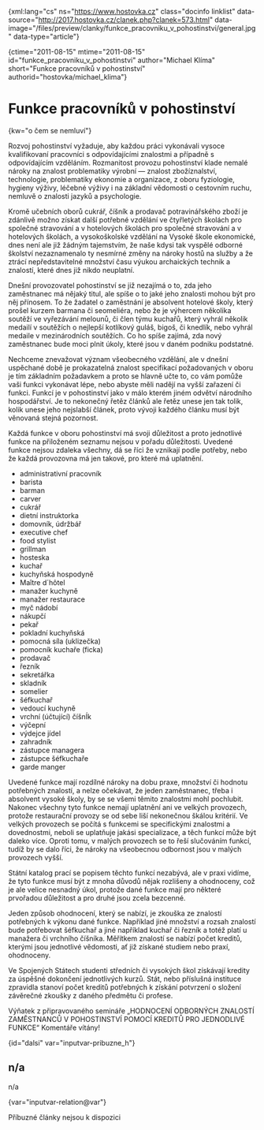 
{xml:lang="cs" ns="https://www.hostovka.cz" class="docinfo linklist" data-source="http://2017.hostovka.cz/clanek.php?clanek=573.html" data-image="/files/preview/clanky/funkce\_pracovniku\_v_pohostinstvi/general.jpg" data-type="article"}

{ctime="2011-08-15" mtime="2011-08-15" id="funkce\_pracovniku\_v\_pohostinstvi" author="Michael Klíma" short="Funkce pracovníků v pohostinství" authorid="hostovka/michael\_klima"}

# Funkce pracovníků v pohostinství

<!-- generated attribute kw by user_udpatekw.sh on 2020-05-07, do not edit -->

{kw="o čem se nemluví"}

Rozvoj pohostinství vyžaduje, aby každou práci vykonávali vysoce kvalifikovaní pracovníci s odpovídajícími znalostmi a případně s odpovídajícím vzděláním. Rozmanitost provozu pohostinství klade nemalé nároky na znalost problematiky výrobní — znalost zbožíznalství, technologie, problematiky ekonomie a organizace, z oboru fyziologie, hygieny výživy, léčebné výživy i na základní vědomosti o cestovním ruchu, nemluvě o znalosti jazyků a psychologie.

Kromě učebních oborů cukrář, číšník a prodavač potravinářského zboží je zdánlivě možno získat další potřebné vzdělání ve čtyřletých školách pro společné stravování a v hotelových školách pro společné stravování a v hotelových školách, a vysokoškolské vzdělání na Vysoké škole ekonomické, dnes není ale již žádným tajemstvím, že naše kdysi tak vyspělé odborné školství nezaznamenalo ty nesmírné změny na nároky hostů na služby a že ztrácí nepředstavitelné množství času výukou archaických technik a znalostí, které dnes již nikdo neuplatní.

Dnešní provozovatel pohostinství se již nezajímá o to, zda jeho zaměstnanec má nějaký titul, ale spíše o to jaké jeho znalosti mohou být pro něj přínosem. To že žadatel o zaměstnání je absolvent hotelové školy, který prošel kurzem barmana či seomeliéra, nebo že je výhercem několika soutěží ve vyřezávání melounů, či člen týmu kuchařů, který vyhrál několik medailí v soutěžích o nejlepší kotlíkový guláš, bigoš, či knedlík, nebo vyhrál medaile v mezinárodních soutěžích. Co ho spíše zajímá, zda nový zaměstnanec bude moci plnit úkoly, které jsou v daném podniku podstatné.

Nechceme znevažovat význam všeobecného vzdělání, ale v dnešní uspěchané době je prokazatelná znalost specifikací požadovaných v oboru je tím základním požadavkem a proto se hlavně učte to, co vám pomůže vaši funkci vykonávat lépe, nebo abyste měli nadějí na vyšší zařazení či funkci. Funkcí je v pohostinství jako v málo kterém jiném odvětví národního hospodářství. Je to nekonečný řetěz článků ale řetěz unese jen tak tolik, kolik unese jeho nejslabší článek, proto vývoji každého článku musí být věnovaná stejná pozornost.

Každá funkce v oboru pohostinství má svoji důležitost a proto jednotlivé funkce na přiloženém seznamu nejsou v pořadu důležitosti. Uvedené funkce nejsou zdaleka všechny, dá se říci že vznikají podle potřeby, nebo že každá provozovna má jen takové, pro které má uplatnění.

  * administrativní pracovník
  * barista
  * barman
  * carver
  * cukrář
  * dietní instruktorka
  * domovník, údržbář
  * executive chef
  * food stylist
  * grillman
  * hosteska
  * kuchař
  * kuchyňská hospodyně
  * Maître d´hôtel
  * manažer kuchyně
  * manažer restaurace
  * myč nádobí
  * nákupčí
  * pekař
  * pokladní kuchyňská
  * pomocná síla (uklizečka)
  * pomocník kuchaře (ficka)
  * prodavač
  * řezník
  * sekretářka
  * skladník
  * somelier
  * šéfkuchař
  * vedoucí kuchyně
  * vrchní (účtující) číšnÍk
  * výčepní
  * výdejce jídel
  * zahradník
  * zástupce managera
  * zástupce šéfkuchaře
  * garde manger

Uvedené funkce mají rozdílné nároky na dobu praxe, množství či hodnotu potřebných znalostí, a nelze očekávat, že jeden zaměstnanec, třeba i absolvent vysoké školy, by se se všemi těmito znalostmi mohl pochlubit. Nakonec všechny tyto funkce nemají uplatnění ani ve velkých provozech, protože restaurační provozy se od sebe liší nekonečnou škálou kritérií. Ve velkých provozech se počítá s funkcemi se specifickými znalostmi a dovednostmi, neboli se uplatňuje jakási specializace, a těch funkcí může být daleko více. Oproti tomu, v malých provozech se to řeší slučováním funkcí, tudíž by se dalo říci, že nároky na všeobecnou odbornost jsou v malých provozech vyšší.

Státní katalog prací se popisem těchto funkcí nezabývá, ale v praxi vidíme, že tyto funkce musí být z mnoha důvodů nějak rozlišeny a ohodnoceny, což je ale velice nesnadný úkol, protože dané funkce mají pro některé prvořadou důležitost a pro druhé jsou zcela bezcenné.

Jeden způsob ohodnocení, který se nabízí, je zkouška ze znalostí potřebných k výkonu dané funkce. Například jiné množství a rozsah znalostí bude potřebovat šéfkuchař a jiné například kuchař či řezník a totéž platí u manažera či vrchního číšníka. Měřítkem znalostí se nabízí počet kreditů, kterými jsou jednotlivé vědomosti, ať již získané studiem nebo praxí, ohodnoceny.

Ve Spojených Státech studenti středních či vysokých škol získávají kredity za úspěšné dokončení jednotlivých kurzů. Stát, nebo příslušná instituce zpravidla stanoví počet kreditů potřebných k získání potvrzení o složení závěrečné zkoušky z daného předmětu či profese.

Výňatek z připravovaného semináře „HODNOCENÍ ODBORNÝCH ZNALOSTÍ ZAMĚSTNANCŮ V POHOSTINSTVÍ POMOCÍ KREDITŮ PRO JEDNODLIVÉ FUNKCE“ Komentáře vítány!

{id="dalsi" var="inputvar-pribuzne_h"}

## n/a

n/a

{var="inputvar-relation@var"}

Příbuzné články nejsou k dispozici

